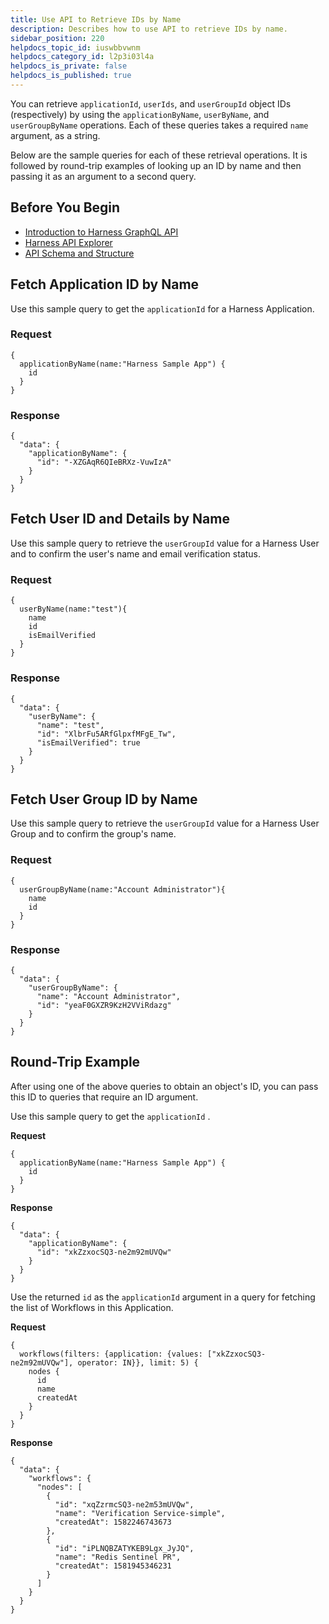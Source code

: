 ```yaml
---
title: Use API to Retrieve IDs by Name
description: Describes how to use API to retrieve IDs by name.
sidebar_position: 220
helpdocs_topic_id: iuswbbvwnm
helpdocs_category_id: l2p3i03l4a
helpdocs_is_private: false
helpdocs_is_published: true
---
```


You can retrieve `applicationId`, `userIds`, and `userGroupId` object IDs (respectively) by using the `applicationByName`, `userByName`, and `userGroupByName` operations. Each of these queries takes a required `name` argument, as a string.

Below are the sample queries for each of these retrieval operations. It is followed by round-trip examples of looking up an ID by name and then passing it as an argument to a second query.


## Before You Begin

* [​Introduction to Harness GraphQL API](harness-api.md)
* [Harness API Explorer](harness-api-explorer.md)
* [API Schema and Structure](api-schema-and-structure.md)

## Fetch Application ID by Name

Use this sample query to get the `applicationId` for a Harness Application.

### Request


```
{  
  applicationByName(name:"Harness Sample App") {  
    id  
  }  
}
```
### Response


```
{  
  "data": {  
    "applicationByName": {  
      "id": "-XZGAqR6QIeBRXz-VuwIzA"  
    }  
  }  
}
```
## Fetch User ID and Details by Name

Use this sample query to retrieve the `userGroupId` value for a Harness User and to confirm the user's name and email verification status.

### Request


```
{  
  userByName(name:"test"){  
    name  
    id  
    isEmailVerified  
  }  
}
```
### Response


```
{  
  "data": {  
    "userByName": {  
      "name": "test",  
      "id": "XlbrFu5ARfGlpxfMFgE_Tw",  
      "isEmailVerified": true  
    }  
  }  
}
```
## Fetch User Group ID by Name

Use this sample query to retrieve the `userGroupId` value for a Harness User Group and to confirm the group's name.

### Request


```
{  
  userGroupByName(name:"Account Administrator"){  
    name  
    id  
  }  
}
```
### Response


```
{  
  "data": {  
    "userGroupByName": {  
      "name": "Account Administrator",  
      "id": "yeaF0GXZR9KzH2VViRdazg"  
    }  
  }  
}
```
## Round-Trip Example

After using one of the above queries to obtain an object's ID, you can pass this ID to queries that require an ID argument.

Use this sample query to get the `applicationId` .

**Request**


```
{  
  applicationByName(name:"Harness Sample App") {  
    id  
  }  
}
```
**Response**


```
{  
  "data": {  
    "applicationByName": {  
      "id": "xkZzxocSQ3-ne2m92mUVQw"  
    }  
  }  
}
```
Use the returned `id` as the `applicationId` argument in a query for fetching the list of Workflows in this Application.

**Request**


```
{  
  workflows(filters: {application: {values: ["xkZzxocSQ3-ne2m92mUVQw"], operator: IN}}, limit: 5) {  
    nodes {  
      id  
      name  
      createdAt  
    }  
  }  
}
```
**Response**


```
{  
  "data": {  
    "workflows": {  
      "nodes": [  
        {  
          "id": "xqZzrmcSQ3-ne2m53mUVQw",  
          "name": "Verification Service-simple",  
          "createdAt": 1582246743673  
        },  
        {  
          "id": "iPLNQBZATYKEB9Lgx_JyJQ",  
          "name": "Redis Sentinel PR",  
          "createdAt": 1581945346231  
        }  
      ]  
    }  
  }  
}
```
